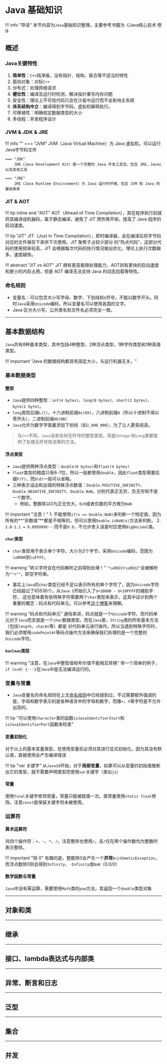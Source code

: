 # Java 基础知识

!!! info "导读"
    本节内容为`Java`基础知识整理，主要参考书籍为《Java核心技术·卷I》


## 概述

### Java关键特性
1. **简单性**：`C++`纯净版，没有指针、结构、联合等不适当的特性
2. 面向对象：对标`C++`
3. 分布式：处理网络请求
4. **健壮性**：编译及运行时检测，解决指针重写内存问题
5. 安全性：理论上不可信代码只会在沙盒中运行而不会影响主系统
6. **体系结构中立**：编译得到字节码，虚拟机解释执行。
7. 可移植性：明确规定数据类型的大小
8. 多线程：并发程序设计

### JVM & JDK & JRE
!!! info ""
    === "JVM"
        JVM（Java Virtual Machine）为 Java 虚拟机，可以运行Java字节码文件

    === "JDK"
        JDK（Java Development Kit）是一个完整的 Java 开发工具包，包含 JRE、Javac 以及其他工具

    === "JRE"
        JRE（Java Runtime Environment）为 Java 运行时环境，包含 JVM 和 Java 的基础类库
    
### JIT & AOT
!!! tip inline end "AOT"
    AOT（Ahead of Time Compilation），其在程序执行前就将其编译成机器码，属于静态编译，避免了 JIT 预热等开销，提高了
     Java 程序的启动速度。

!!! tip "JIT"
    JIT（Just In Time Compilation），即时编译器，会在编译后将字节码对应的文件保存下来供下次使用。JIT 聚焦于占较少部分
    的“热点代码”，这部分代码的使用频率较高，JIT 会根据每次代码的执行情况做出优化，理论上执行次数越多，速度越快。
    

!!! abstract "JIT vs AOT"
    JIT 拥有更高极限处理能力，AOT则有更快的启动速度和更小的内存占用，但是 AOT 编译无法支持 Java 的动态加载等特性。

### 命名规则
- 变量名：可以包含大小写字母、数字、下划线和`$`符号，不能以数字开头。同时`Java`采用`Unicode`编码，所以变量名可以使用各国的文字。
- Java 区分大小写，公共类名和文件名必须完全一致。

---

## 基本数据结构
`Java`共有8种基本类型，其中包括4种整型，2种浮点类型，1种字符类型和1种真值类型。

!!! important "Java 的数据结构都具有固定大小，与运行机器无关，"

### 基本数据类型

#### 整型
- `Java`提供四种整型：`int(4 bytes)`、`long(8 bytes)`、`short(2 bytes)`、`byte(1 byte)`。
- `long`类型后缀`L(l)`，十六进制前缀`0x(0X)`，八进制前缀`0`（所以十进制不得以零开头），二进制前缀`0b(0B)`
- `Java`允许为数字字面量添加下划线（如`1_000_000`），为了让人更易阅读。

> 与`C++`不同，`Java`没有任何无符号的整型类型。但是`Integer`和`Long`类都提供了处理无符号除法等的方法。

#### 浮点类型
- `Java`提供两种浮点类型：`double(8 bytes)`和`float(4 bytes)`
- `float`类型的精度只有6-7位，所以一般都使用`double`，因此`float`类型需要后缀`F(f)`，而`D(d)`一般可以省略。
- 三种表示溢出和出错的特殊浮点数值：`Double.POSITIVE_INFINITY`、`Double.NEGATIVE_INFINITY`、`Double.NaN`，分别代表正无穷、负无穷和不是一个数字。
    - 例如，整数除以0为正无穷大，`0/0`或者负数的平方根为`NaN`

!!! important "注意！"
    1. 不能使用`if(x == Double.NaN)`来判断一个特定值，因为所有的**“非数值”**都是不相等的，但可以使用`Double.isNaN(x)`方法来判断。
    2. `2.0-1.1 = 0.8999999···`而不是`0.9`，不允许舍入误差时应使用`BigDecimal`类。

#### `char`类型
- `char`类型用于表示单个字符，大小为2个字节，采用`Unicode`编码，范围为`\u0000`到`\uFFFF`。

!!! warning "转义字符会在代码解析之前得到处理！"
    `"\u0022+\u0022"`会被解析为`""+""`，即空字符串。

- 事实上`Java`的`char`类型已经不足以表示所有的单个字符了，因为`Unicode`字符已经超过了65536个。从`Java 5`开始引入了`U+10000 - U+10FFFF`的辅助字符，
  这也意味着有些特殊字符需要两个`char`类型来表示，这其中设计到两个重要的概念：码点和代码单元，可以参考[这个博客](https://blog.csdn.net/c1776167012/article/details/109147137)来理解。

!!! warning "码点和代码单元"
    通俗来讲，码点就是一个`Unicode`字符，而代码单元对于`Java`而言就是一个`char`数据类型。而在`Java`里，`String`类的所有基本方法（包括`length`、`charAt`等）都是
    对代码单元进行操作。所以当遇到特殊字符时，我们必须使用`codePointAt`等码点操作方法来确保我们处理的是一个完整的`Unicode`字符。

#### `boolean`类型
!!! warning "注意，在`Java`中整型值和布尔值不能相互转换"
    举一个简单的例子，`if (x=0) {···}`在`Java`中是无法编译运行的。

### 变量与常量
- `Java`变量名的命名规则在上文[命名规则](#命名规则)中已经提到过，不过需要额外强调的是，字母和数字表示的是各种语言中的字母和数字，而像`+`、`©`等字符是不允许出现的。

!!! tip "可以使用`Character`类的函数`isJavaIdentifierStart`和`isJavaIdentifierPart`函数来检查"

#### 变量初始化
对于以上的基本变量类型，在使用变量前必须对其进行显式初始化，因为其没有默认值，直接使用会产生编译错误

!!! tip "var 关键字"
    从`Java10`开始，对于**局部变量**，如果可以从变量的初始值推断出它的类型，就不需要声明类型而使用`var`关键字（类似`js`）

#### 常量
使用`final`关键字修饰常量，常量只能被赋值一次。类常量使用`static final`修饰。注意`const`是保留关键字但未被使用。

### 运算符

#### 算术运算符
共四个操作符：`+`、`-`、`*`、`/`，注意整除也使用`/`，且`/`仅在两个操作数均为整数时表示整除。

!!! important "除 0"
    有趣的是，整数除0会产生一个**异常**`ArithmeticException`，而浮点数除0则会得到`Infinity`、`-Infinity`或`NaN`（0.0/0）

#### 数学函数与常量
`Java`中没有幂运算，需要使用`Math`类的`pow`方法，其返回一个`double`类型对象

---

## 对象和类

---

## 继承

---

## 接口、lambda表达式与内部类

---

## 异常、断言和日志

---

## 泛型

---

## 集合

---

## 并发